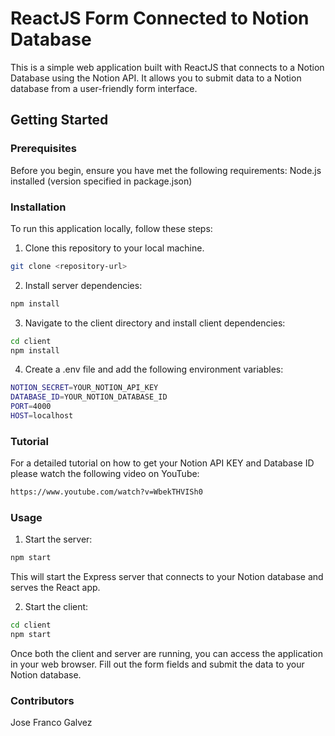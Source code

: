 # ReactJS Form Connected to Notion Database

This is a simple web application built with ReactJS that connects to a Notion Database using the Notion API. It allows you to submit data to a Notion database from a user-friendly form interface.

## Getting Started
### Prerequisites
Before you begin, ensure you have met the following requirements:
Node.js installed (version specified in package.json)

### Installation
To run this application locally, follow these steps:

1. Clone this repository to your local machine.

```bash
git clone <repository-url>
```

2. Install server dependencies:

```bash
npm install
```

3. Navigate to the client directory and install client dependencies:

```bash
cd client
npm install
```

4. Create a .env file and add the following environment variables:
```bash
NOTION_SECRET=YOUR_NOTION_API_KEY
DATABASE_ID=YOUR_NOTION_DATABASE_ID
PORT=4000
HOST=localhost
```

### Tutorial
For a detailed tutorial on how to get your Notion API KEY and Database ID please watch the following video on YouTube:
```bash
https://www.youtube.com/watch?v=WbekTHVISh0
```

### Usage

1. Start the server:
```bash
npm start
```
This will start the Express server that connects to your Notion database and serves the React app.

2. Start the client:
```bash
cd client
npm start
```

Once both the client and server are running, you can access the application in your web browser. Fill out the form fields and submit the data to your Notion database.

### Contributors
Jose Franco Galvez



